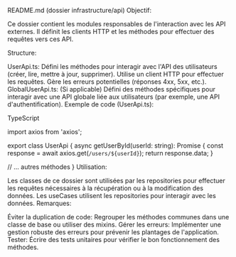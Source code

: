 README.md (dossier infrastructure/api)
Objectif:

Ce dossier contient les modules responsables de l'interaction avec les API externes. Il définit les clients HTTP et les méthodes pour effectuer des requêtes vers ces API.

Structure:

UserApi.ts:
Défini les méthodes pour interagir avec l'API des utilisateurs (créer, lire, mettre à jour, supprimer).
Utilise un client HTTP pour effectuer les requêtes.
Gère les erreurs potentielles (réponses 4xx, 5xx, etc.).
GlobalUserApi.ts:
(Si applicable) Défini des méthodes spécifiques pour interagir avec une API globale liée aux utilisateurs (par exemple, une API d'authentification).
Exemple de code (UserApi.ts):

TypeScript

import axios from 'axios';

export class UserApi {
async getUserById(userId: string): Promise<User> {
const response = await axios.get(`/users/${userId}`);
return response.data;
}

// ... autres méthodes
}
Utilisation:

Les classes de ce dossier sont utilisées par les repositories pour effectuer les requêtes nécessaires à la récupération ou à la modification des données.
Les useCases utilisent les repositories pour interagir avec les données.
Remarques:

Éviter la duplication de code: Regrouper les méthodes communes dans une classe de base ou utiliser des mixins.
Gérer les erreurs: Implémenter une gestion robuste des erreurs pour prévenir les plantages de l'application.
Tester: Écrire des tests unitaires pour vérifier le bon fonctionnement des méthodes.
